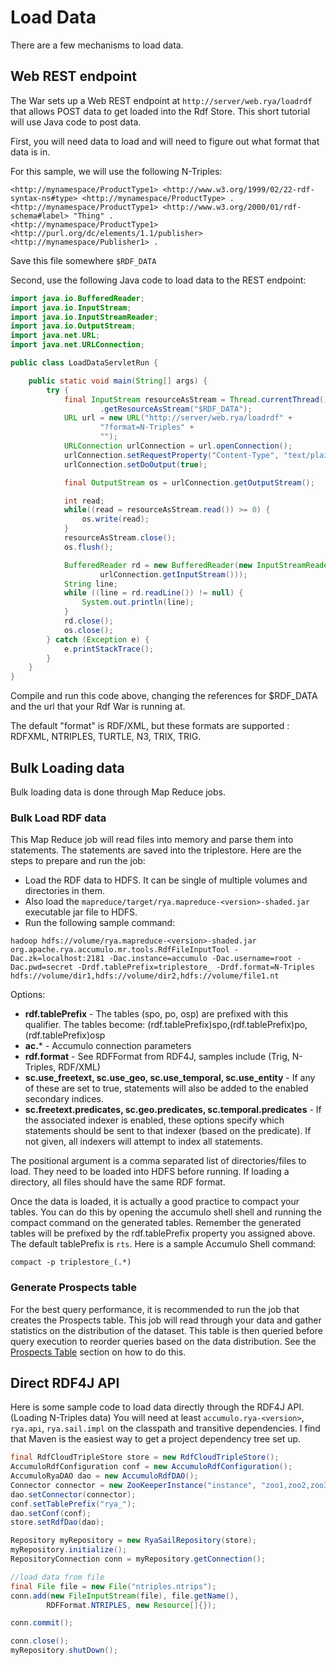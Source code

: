 
<!--

[comment]: # Licensed to the Apache Software Foundation (ASF) under one
[comment]: # or more contributor license agreements.  See the NOTICE file
[comment]: # distributed with this work for additional information
[comment]: # regarding copyright ownership.  The ASF licenses this file
[comment]: # to you under the Apache License, Version 2.0 (the
[comment]: # "License"); you may not use this file except in compliance
[comment]: # with the License.  You may obtain a copy of the License at
[comment]: # 
[comment]: #   http://www.apache.org/licenses/LICENSE-2.0
[comment]: # 
[comment]: # Unless required by applicable law or agreed to in writing,
[comment]: # software distributed under the License is distributed on an
[comment]: # "AS IS" BASIS, WITHOUT WARRANTIES OR CONDITIONS OF ANY
[comment]: # KIND, either express or implied.  See the License for the
[comment]: # specific language governing permissions and limitations
[comment]: # under the License.

-->
# Load Data

There are a few mechanisms to load data.

## Web REST endpoint

The War sets up a Web REST endpoint at `http://server/web.rya/loadrdf` that allows POST data to get loaded into the Rdf Store. This short tutorial will use Java code to post data.

First, you will need data to load and will need to figure out what format that data is in.

For this sample, we will use the following N-Triples:

```
<http://mynamespace/ProductType1> <http://www.w3.org/1999/02/22-rdf-syntax-ns#type> <http://mynamespace/ProductType> .
<http://mynamespace/ProductType1> <http://www.w3.org/2000/01/rdf-schema#label> "Thing" .
<http://mynamespace/ProductType1> <http://purl.org/dc/elements/1.1/publisher> <http://mynamespace/Publisher1> .
```

Save this file somewhere `$RDF_DATA`

Second, use the following Java code to load data to the REST endpoint:

``` JAVA
import java.io.BufferedReader;
import java.io.InputStream;
import java.io.InputStreamReader;
import java.io.OutputStream;
import java.net.URL;
import java.net.URLConnection;

public class LoadDataServletRun {

    public static void main(String[] args) {
        try {
            final InputStream resourceAsStream = Thread.currentThread().getContextClassLoader()
                    .getResourceAsStream("$RDF_DATA");
            URL url = new URL("http://server/web.rya/loadrdf" +
                    "?format=N-Triples" +
                    "");
            URLConnection urlConnection = url.openConnection();
            urlConnection.setRequestProperty("Content-Type", "text/plain");
            urlConnection.setDoOutput(true);

            final OutputStream os = urlConnection.getOutputStream();

            int read;
            while((read = resourceAsStream.read()) >= 0) {
                os.write(read);
            }
            resourceAsStream.close();
            os.flush();

            BufferedReader rd = new BufferedReader(new InputStreamReader(
                    urlConnection.getInputStream()));
            String line;
            while ((line = rd.readLine()) != null) {
                System.out.println(line);
            }
            rd.close();
            os.close();
        } catch (Exception e) {
            e.printStackTrace();
        }
    }
}
```

Compile and run this code above, changing the references for $RDF_DATA and the url that your Rdf War is running at.

The default "format" is RDF/XML, but these formats are supported : RDFXML, NTRIPLES, TURTLE, N3, TRIX, TRIG.

## Bulk Loading data

Bulk loading data is done through Map Reduce jobs.

### Bulk Load RDF data

This Map Reduce job will read files into memory and parse them into statements. The statements are saved into the triplestore. 
Here are the steps to prepare and run the job:

  * Load the RDF data to HDFS. It can be single of multiple volumes and directories in them.
  * Also load the `mapreduce/target/rya.mapreduce-<version>-shaded.jar` executable jar file to HDFS.
  * Run the following sample command:

```
hadoop hdfs://volume/rya.mapreduce-<version>-shaded.jar org.apache.rya.accumulo.mr.tools.RdfFileInputTool -Dac.zk=localhost:2181 -Dac.instance=accumulo -Dac.username=root -Dac.pwd=secret -Drdf.tablePrefix=triplestore_ -Drdf.format=N-Triples hdfs://volume/dir1,hdfs://volume/dir2,hdfs://volume/file1.nt
```

Options:

- **rdf.tablePrefix** - The tables (spo, po, osp) are prefixed with this qualifier.
    The tables become: (rdf.tablePrefix)spo,(rdf.tablePrefix)po,(rdf.tablePrefix)osp
- **ac.*** - Accumulo connection parameters
- **rdf.format** - See RDFFormat from RDF4J, samples include (Trig, N-Triples, RDF/XML)
- **sc.use_freetext, sc.use_geo, sc.use_temporal, sc.use_entity** - If any of these are set to true, statements will also be
    added to the enabled secondary indices.
- **sc.freetext.predicates, sc.geo.predicates, sc.temporal.predicates** - If the associated indexer is enabled, these options specify
    which statements should be sent to that indexer (based on the predicate). If not given, all indexers will attempt to index
    all statements.

The positional argument is a comma separated list of directories/files to load.
They need to be loaded into HDFS before running. If loading a directory,
all files should have the same RDF format.

Once the data is loaded, it is actually a good practice to compact your tables.
You can do this by opening the accumulo shell shell and running the compact
command on the generated tables. Remember the generated tables will be
prefixed by the rdf.tablePrefix property you assigned above.
The default tablePrefix is `rts`.
Here is a sample Accumulo Shell command:

```
compact -p triplestore_(.*)
```

### Generate Prospects table

For the best query performance, it is recommended to run the job that
creates the Prospects table. This job will read through your data and
gather statistics on the distribution of the dataset. This table is then
queried before query execution to reorder queries based on the data
distribution. See the [Prospects Table](eval.md) section on how to do this.

## Direct RDF4J API

Here is some sample code to load data directly through the RDF4J API. (Loading N-Triples data)
You will need at least `accumulo.rya-<version>`, `rya.api`, `rya.sail.impl` on the classpath and transitive dependencies. I find that Maven is the easiest way to get a project dependency tree set up.

``` JAVA
final RdfCloudTripleStore store = new RdfCloudTripleStore();
AccumuloRdfConfiguration conf = new AccumuloRdfConfiguration();
AccumuloRyaDAO dao = new AccumuloRdfDAO();
Connector connector = new ZooKeeperInstance("instance", "zoo1,zoo2,zoo3").getConnector("user", "password");
dao.setConnector(connector);
conf.setTablePrefix("rya_");
dao.setConf(conf);
store.setRdfDao(dao);

Repository myRepository = new RyaSailRepository(store);
myRepository.initialize();
RepositoryConnection conn = myRepository.getConnection();

//load data from file
final File file = new File("ntriples.ntrips");
conn.add(new FileInputStream(file), file.getName(),
        RDFFormat.NTRIPLES, new Resource[]{});

conn.commit();

conn.close();
myRepository.shutDown();
```
